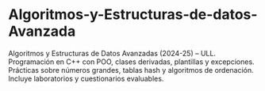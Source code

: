 # Algoritmos-y-Estructuras-de-datos-Avanzada
Algoritmos y Estructuras de Datos Avanzadas (2024-25) – ULL. Programación en C++ con POO, clases derivadas, plantillas y excepciones. Prácticas sobre números grandes, tablas hash y algoritmos de ordenación. Incluye laboratorios y cuestionarios evaluables.
